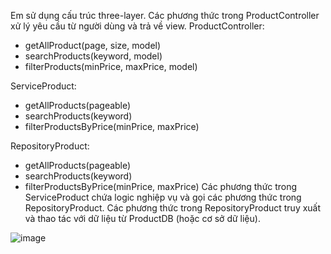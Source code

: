 Em sử dụng cấu trúc three-layer.
Các phương thức trong ProductController xử lý yêu cầu từ người dùng và trả về view.
ProductController:
+ getAllProduct(page, size, model)
+ searchProducts(keyword, model)
+ filterProducts(minPrice, maxPrice, model)

ServiceProduct:
+ getAllProducts(pageable)
+ searchProducts(keyword)
+ filterProductsByPrice(minPrice, maxPrice)
  
RepositoryProduct:
+ getAllProducts(pageable)
+ searchProducts(keyword)
+ filterProductsByPrice(minPrice, maxPrice)
Các phương thức trong ServiceProduct chứa logic nghiệp vụ và gọi các phương thức trong RepositoryProduct.
Các phương thức trong RepositoryProduct truy xuất và thao tác với dữ liệu từ ProductDB (hoặc cơ sở dữ liệu).




![image](https://github.com/user-attachments/assets/3263ccbe-c8a3-4dbf-9cb9-122f33f28842)
